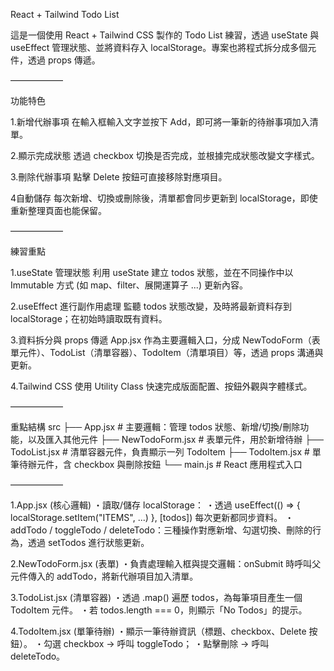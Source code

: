 React + Tailwind Todo List

這是一個使用 React + Tailwind CSS 製作的 Todo List 練習，透過 useState 與 useEffect 管理狀態、並將資料存入 localStorage。專案也將程式拆分成多個元件，透過 props 傳遞。

——————

功能特色

1.新增代辦事項
在輸入框輸入文字並按下 Add，即可將一筆新的待辦事項加入清單。

2.顯示完成狀態
透過 checkbox 切換是否完成，並根據完成狀態改變文字樣式。

3.刪除代辦事項
點擊 Delete 按鈕可直接移除對應項目。

4自動儲存
每次新增、切換或刪除後，清單都會同步更新到 localStorage，即使重新整理頁面也能保留。

——————

練習重點

1.useState 管理狀態
利用 useState 建立 todos 狀態，並在不同操作中以 Immutable 方式 (如 map、filter、展開運算子 ...) 更新內容。

2.useEffect 進行副作用處理
監聽 todos 狀態改變，及時將最新資料存到 localStorage；在初始時讀取既有資料。

3.資料拆分與 props 傳遞
App.jsx 作為主要邏輯入口，分成 NewTodoForm（表單元件）、TodoList（清單容器）、TodoItem（清單項目）等，透過 props 溝通與更新。

4.Tailwind CSS
使用 Utility Class 快速完成版面配置、按鈕外觀與字體樣式。

——————

重點結構
src
├── App.jsx                # 主要邏輯：管理 todos 狀態、新增/切換/刪除功能，以及匯入其他元件
├── NewTodoForm.jsx        # 表單元件，用於新增待辦
├── TodoList.jsx           # 清單容器元件，負責顯示一列 TodoItem
├── TodoItem.jsx           # 單筆待辦元件，含 checkbox 與刪除按鈕
└── main.js                # React 應用程式入口

——————

1.App.jsx (核心邏輯)
・讀取/儲存 localStorage：
・透過 useEffect(() => { localStorage.setItem("ITEMS", ...) }, [todos]) 每次更新都同步資料。
・addTodo / toggleTodo / deleteTodo：三種操作對應新增、勾選切換、刪除的行為，透過 setTodos 進行狀態更新。

2.NewTodoForm.jsx (表單)
・負責處理輸入框與提交邏輯：onSubmit 時呼叫父元件傳入的 addTodo，將新代辦項目加入清單。

3.TodoList.jsx (清單容器)
・透過 .map() 遍歷 todos，為每筆項目產生一個 TodoItem 元件。
・若 todos.length === 0，則顯示「No Todos」的提示。

4.TodoItem.jsx (單筆待辦)
・顯示一筆待辦資訊（標題、checkbox、Delete 按鈕）。
・勾選 checkbox → 呼叫 toggleTodo；
・點擊刪除 → 呼叫 deleteTodo。

